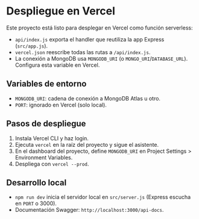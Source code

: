 # Despliegue en Vercel

Este proyecto está listo para desplegar en Vercel como función serverless:

- `api/index.js` exporta el handler que reutiliza la app Express (`src/app.js`).
- `vercel.json` reescribe todas las rutas a `/api/index.js`.
- La conexión a MongoDB usa `MONGODB_URI` (o `MONGO_URI`/`DATABASE_URL`). Configura esta variable en Vercel.

## Variables de entorno

- `MONGODB_URI`: cadena de conexión a MongoDB Atlas u otro.
- `PORT`: ignorado en Vercel (solo local).

## Pasos de despliegue

1. Instala Vercel CLI y haz login.
2. Ejecuta `vercel` en la raíz del proyecto y sigue el asistente.
3. En el dashboard del proyecto, define `MONGODB_URI` en Project Settings > Environment Variables.
4. Despliega con `vercel --prod`.

## Desarrollo local

- `npm run dev` inicia el servidor local en `src/server.js` (Express escucha en `PORT` o 3000).
- Documentación Swagger: `http://localhost:3000/api-docs`.
